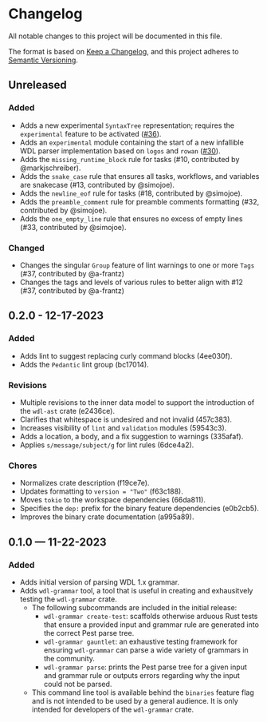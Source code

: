 # Changelog

All notable changes to this project will be documented in this file.

The format is based on [Keep a Changelog](https://keepachangelog.com/en/1.1.0/),
and this project adheres to [Semantic Versioning](https://semver.org/spec/v2.0.0.html).

## Unreleased

### Added

* Adds a new experimental `SyntaxTree` representation; requires the 
  `experimental` feature to be activated ([#36](https://github.com/stjude-rust-labs/wdl/pull/36)).
* Adds an `experimental` module containing the start of a new
  infallible WDL parser implementation based on `logos` and `rowan` ([#30](https://github.com/stjude-rust-labs/wdl/pull/30)).
* Adds the `missing_runtime_block` rule for tasks (#10, contributed by
  @markjschreiber).
* Adds the `snake_case` rule that ensures all tasks, workflows, and variables
  are snakecase (#13, contributed by @simojoe).
* Adds the `newline_eof` rule for tasks (#18, contributed by @simojoe).
* Adds the `preamble_comment` rule for preamble comments formatting (#32,
  contributed by @simojoe).
* Adds the `one_empty_line` rule that ensures no excess of empty lines
  (#33, contributed by @simojoe).

### Changed

* Changes the singular `Group` feature of lint warnings to one or more `Tags` (#37, contributed by @a-frantz)
* Changes the tags and levels of various rules to better align with #12 (#37, contributed by @a-frantz)

## 0.2.0 - 12-17-2023

### Added

* Adds lint to suggest replacing curly command blocks (4ee030f).
* Adds the `Pedantic` lint group (bc17014).

### Revisions

* Multiple revisions to the inner data model to support the introduction of the
  `wdl-ast` crate (e2436ce).
* Clarifies that whitespace is undesired and not invalid (457c383).
* Increases visibility of `lint` and `validation` modules (59543c3).
* Adds a location, a body, and a fix suggestion to warnings (335afaf).
* Applies `s/message/subject/g` for lint rules (6dce4a2).

### Chores

* Normalizes crate description (f19ce7e).
* Updates formatting to `version = "Two"` (f63c188).
* Moves `tokio` to the workspace dependencies (66da811).
* Specifies the `dep:` prefix for the binary feature dependencies (e0b2cb5).
* Improves the binary crate documentation (a995a89).

## 0.1.0 — 11-22-2023

### Added

* Adds initial version of parsing WDL 1.x grammar.
* Adds `wdl-grammar` tool, a tool that is useful in creating and exhausitvely
  testing the `wdl-grammar` crate.
    * The following subcommands are included in the initial release:
        * `wdl-grammar create-test`: scaffolds otherwise arduous Rust tests that
        ensure a provided input and grammar rule are generated into the correct
        Pest parse tree.
        * `wdl-grammar gauntlet`: an exhaustive testing framework for ensuring
        `wdl-grammar` can parse a wide variety of grammars in the community.
        * `wdl-grammar parse`: prints the Pest parse tree for a given input and
        grammar rule or outputs errors regarding why the input could not be
        parsed.
    * This command line tool is available behind the `binaries` feature flag and
      is not intended to be used by a general audience. It is only intended for
      developers of the `wdl-grammar` crate.
